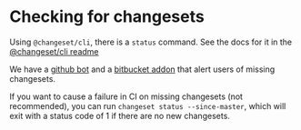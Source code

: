 # Checking for changesets

Using `@changeset/cli`, there is a `status` command. See the docs for it in the
[@changeset/cli readme](../packages/cli/README.md#status)

We have a [github bot](https://github.com/apps/changeset-bot) and a
[bitbucket addon](https://bitbucket.org/atlassian/atlaskit-mk-2/src/master/build/bitbucket-release-addon/) that
alert users of missing changesets.

If you want to cause a failure in CI on missing changesets (not recommended), you can run `changeset status --since-master`,
which will exit with a status code of 1 if there are no new changesets.

